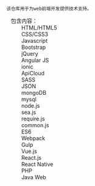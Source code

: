 
    该仓库用于为web前端开发提供技术支持。
    包含内容： <br> &nbsp; &nbsp; &nbsp; &nbsp; &nbsp;
        HTML/HTML5 <br> &nbsp; &nbsp; &nbsp; &nbsp; &nbsp;
        CSS/CSS3 <br> &nbsp; &nbsp; &nbsp; &nbsp; &nbsp;
        Javascript <br> &nbsp; &nbsp; &nbsp; &nbsp; &nbsp;
        Bootstrap <br> &nbsp; &nbsp; &nbsp; &nbsp; &nbsp;
        jQuery <br> &nbsp; &nbsp; &nbsp; &nbsp; &nbsp;
        Angular JS <br> &nbsp; &nbsp; &nbsp; &nbsp; &nbsp;
        ionic <br> &nbsp; &nbsp; &nbsp; &nbsp; &nbsp;
        ApiCloud <br> &nbsp; &nbsp; &nbsp; &nbsp; &nbsp;
        SASS <br> &nbsp; &nbsp; &nbsp; &nbsp; &nbsp;
        JSON <br> &nbsp; &nbsp; &nbsp; &nbsp; &nbsp;
        mongoDB <br> &nbsp; &nbsp; &nbsp; &nbsp; &nbsp;
        mysql <br> &nbsp; &nbsp; &nbsp; &nbsp; &nbsp;
        node.js <br> &nbsp; &nbsp; &nbsp; &nbsp; &nbsp;
        sea.js<br>&nbsp; &nbsp; &nbsp; &nbsp; &nbsp;
        require.js<br>&nbsp; &nbsp; &nbsp; &nbsp; &nbsp;
        common.js <br>&nbsp; &nbsp; &nbsp; &nbsp; &nbsp;
        ES6 <br> &nbsp; &nbsp; &nbsp; &nbsp; &nbsp;
        Webpack <br> &nbsp; &nbsp; &nbsp; &nbsp; &nbsp;
        Gulp <br> &nbsp; &nbsp; &nbsp; &nbsp; &nbsp;
        Vue.js <br> &nbsp; &nbsp; &nbsp; &nbsp; &nbsp;
        React.js <br> &nbsp; &nbsp; &nbsp; &nbsp; &nbsp;
        React Native <br> &nbsp; &nbsp; &nbsp; &nbsp; &nbsp;
        PHP <br> &nbsp; &nbsp; &nbsp; &nbsp; &nbsp;
        Java Web <br>
